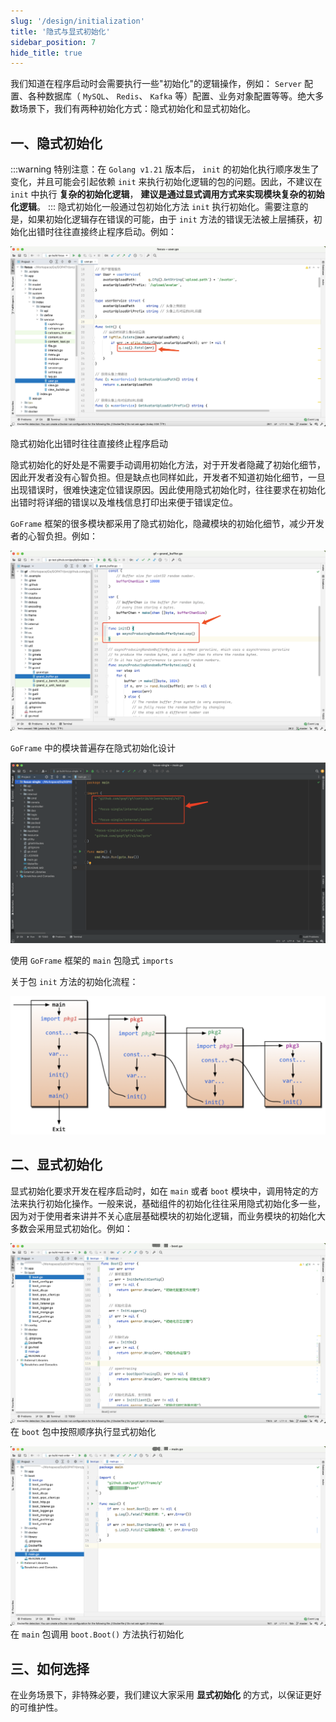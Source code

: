 ```yaml
---
slug: '/design/initialization'
title: '隐式与显式初始化'
sidebar_position: 7
hide_title: true
---
```


我们知道在程序启动时会需要执行一些"初始化"的逻辑操作，例如： `Server` 配置、各种数据库（ `MySQL`、 `Redis`、 `Kafka` 等）配置、业务对象配置等等。绝大多数场景下，我们有两种初始化方式：隐式初始化和显式初始化。

## 一、隐式初始化
:::warning
特别注意：在 `Golang v1.21` 版本后， `init` 的初始化执行顺序发生了变化，并且可能会引起依赖 `init` 来执行初始化逻辑的包的问题。因此，不建议在 `init` 中执行 **复杂的初始化逻辑**， **建议是通过显式调用方式来实现模块复杂的初始化逻辑**。
:::
隐式初始化一般通过包初始化方法 `init` 执行初始化。需要注意的是，如果初始化逻辑存在错误的可能，由于 `init` 方法的错误无法被上层捕获，初始化出错时往往直接终止程序启动。例如：

![](/markdown/9190e5a8e2acf34a70442c6814a52327.png)

隐式初始化出错时往往直接终止程序启动

隐式初始化的好处是不需要手动调用初始化方法，对于开发者隐藏了初始化细节，因此开发者没有心智负担。但是缺点也同样如此，开发者不知道初始化细节，一旦出现错误时，很难快速定位错误原因。因此使用隐式初始化时，往往要求在初始化出错时将详细的错误以及堆栈信息打印出来便于错误定位。

`GoFrame` 框架的很多模块都采用了隐式初始化，隐藏模块的初始化细节，减少开发者的心智负担。例如：

![](/markdown/d019031d40a93f6318a933271d63c503.png)

`GoFrame` 中的模块普遍存在隐式初始化设计

![](/markdown/b0b839a86595ee57f2c5a1b39c559df0.png)

使用 `GoFrame` 框架的 `main` 包隐式 `imports`

关于包 `init` 方法的初始化流程：

![](/markdown/40b3b7c2b75dcb36be348c840ca0eb3e.png)

## 二、显式初始化

显式初始化要求开发在程序启动时，如在 `main` 或者 `boot` 模块中，调用特定的方法来执行初始化操作。一般来说，基础组件的初始化往往采用隐式初始化多一些，因为对于使用者来讲并不关心底层基础模块的初始化逻辑，而业务模块的初始化大多数会采用显式初始化。例如：

![](/markdown/0124c249f03cd1f9fd78fe0970ffbda6.png)在 `boot` 包中按照顺序执行显式初始化

![](/markdown/8417caae0e203d44d43c6bca369b3023.png)在 `main` 包调用 `boot.Boot()` 方法执行初始化

## 三、如何选择

在业务场景下，非特殊必要，我们建议大家采用 **显式初始化** 的方式，以保证更好的可维护性。